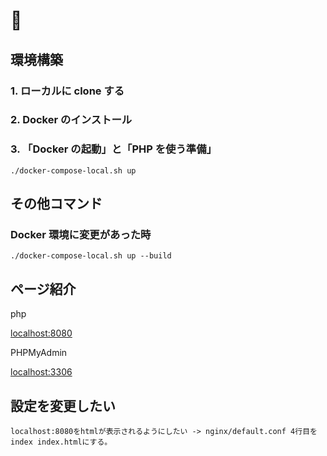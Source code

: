 # 🐳

## 環境構築

### 1. ローカルに clone する

### 2. Docker のインストール

### 3. 「Docker の起動」と「PHP を使う準備」

```
./docker-compose-local.sh up
```

## その他コマンド

### Docker 環境に変更があった時

```
./docker-compose-local.sh up --build
```

## ページ紹介

php

[localhost:8080](http://localhost:8080)

PHPMyAdmin

[localhost:3306](http://localhost:3306)

## 設定を変更したい

```
localhost:8080をhtmlが表示されるようにしたい -> nginx/default.conf 4行目を index index.htmlにする。
```
